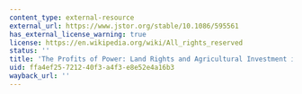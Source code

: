 ```yaml
---
content_type: external-resource
external_url: https://www.jstor.org/stable/10.1086/595561
has_external_license_warning: true
license: https://en.wikipedia.org/wiki/All_rights_reserved
status: ''
title: 'The Profits of Power: Land Rights and Agricultural Investment in Ghana.'
uid: ffa4ef25-7212-40f3-a4f3-e8e52e4a16b3
wayback_url: ''
---
```

